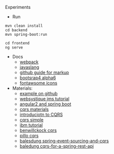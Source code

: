 Experiments
    
* Run
````
mvn clean install
cd backend
mvn spring-boot:run

cd frontend
ng serve
````
* Docs
    * [webpack](https://webpack.github.io/docs/webpack-dev-server.html#proxy) 
    * [javaslang](http://www.javaslang.io/javaslang-docs/)
    * [github guide for markup](https://guides.github.com/features/mastering-markdown/)
    * [bootsrap4 alpha6](https://v4-alpha.getbootstrap.com/components)
    * [fontawsome icons](http://fontawesome.io/icons/)
* Materials:
    * [example on github](https://github.com/spring-projects/spring-boot/blob/master/spring-boot-samples/spring-boot-sample-flyway/src/main/resources/db/migration/V1__init.sql)
    * [websystique jms tutorial](http://websystique.com/springmvc/spring-4-mvc-jms-activemq-annotation-based-example/)
    * [angular2 and spring boot](https://blog.jdriven.com/2016/12/angular2-spring-boot-getting-started/)
    * [cqrs materials](https://github.com/versionone/Learning-CQRS)
    * [introduciotn to CQRS](https://www.codeproject.com/Articles/555855/Introduction-to-CQRS)
    * [cqrs simple](https://www.future-processing.pl/blog/cqrs-simple-architecture/)
    * [ibm tutorial](https://www.ibm.com/developerworks/cloud/library/cl-build-app-using-microservices-and-cqrs-trs/)
    * [benwillckock cqrs](https://benwilcock.wordpress.com/2016/06/20/microservices-with-spring-boot-axon-cqrses-and-docker/)
    * [pillo cqrs](https://github.com/pilloPl)
    * [balesdung spring-event-sourcing-and-cqrs](https://github.com/Baeldung/spring-event-sourcing-and-cqrs)
    * [baledung  cqrs-for-a-spring-rest-api](http://www.baeldung.com/cqrs-for-a-spring-rest-api)
